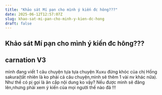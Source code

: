 ```yaml
---
title: "Khảo sát Mí pạn cho mình ý kiến đc hông???"
date: 2025-06-12T12:57:07Z
slug: khao-sat-mi-pan-cho-minh-y-kien-dc-hong
draft: false
---
```


## Khảo sát Mí pạn cho mình ý kiến đc hông???

## carnation V3

mình đang viết 1 câu chuyện tựa tựa chuyện Xuxu đừng khóc của chị Hồng sakura(tất nhiên là ko phải cả câu chuyện,mình sẽ thêm 1 vài nv khác nữa). Như thế có pị gọi là ăn cắp nội dung ko vậy? Nếu được mình sẽ đăng lên,nhưng phải xem ý kiến của mọi người thế nào đã !!!